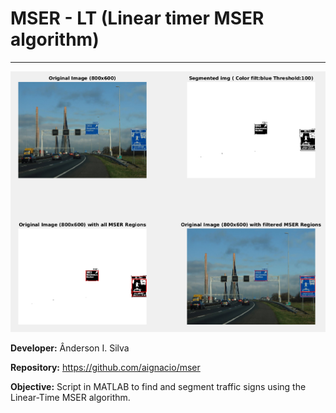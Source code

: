 # MSER - LT (Linear timer MSER algorithm)
-------------------------------

![result](result.png)

**Developer:** Ânderson I. Silva

**Repository:** https://github.com/aignacio/mser

**Objective:** Script in MATLAB to find and segment traffic signs using the Linear-Time MSER algorithm.
